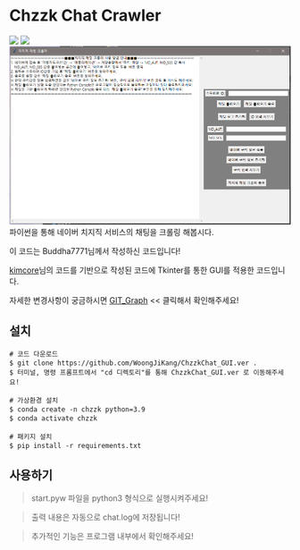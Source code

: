 # Chzzk Chat Crawler

<img src="figure/logo.svg" width="400">  

<img src="figure/image.png">  

<img src="figure/image2.png">
파이썬을 통해 네이버 치지직 서비스의 채팅을 크롤링 해봅시다.

이 코드는 Buddha7771님께서 작성하신 코드입니다!

[kimcore](https://github.com/kimcore/chzzk/tree/main)님의 코드를 기반으로 작성된 코드에 Tkinter를 통한 GUI를 적용한 코드입니다.

자세한 변경사항이 궁금하시면 [GIT_Graph](https://github.com/WoongJiKang/ChzzkChat_GUI.ver/network) << 클릭해서 확인해주세요!

## 설치

    # 코드 다운로드
    $ git clone https://github.com/WoongJiKang/ChzzkChat_GUI.ver .
    $ 터미널, 명령 프롬프트에서 "cd 디렉토리"를 통해 ChzzkChat_GUI.ver 로 이동해주세요!

    # 가상환경 설치
    $ conda create -n chzzk python=3.9
    $ conda activate chzzk

    # 패키지 설치
    $ pip install -r requirements.txt

## 사용하기

> start.pyw 파일을 python3 형식으로 실행시켜주세요!

> 출력 내용은 자동으로 chat.log에 저장됩니다!

> 추가적인 기능은 프로그램 내부에서 확인해주세요!
